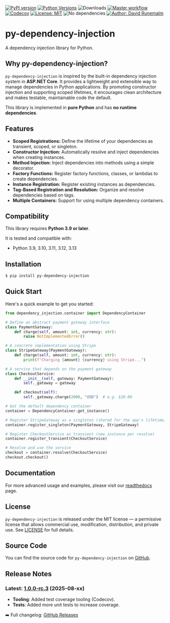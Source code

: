 [![PyPI version](https://badge.fury.io/py/py-dependency-injection.svg)](https://pypi.org/project/py-dependency-injection/)
[![Python Versions](https://img.shields.io/pypi/pyversions/py-dependency-injection)](https://pypi.org/project/py-dependency-injection/)
![Downloads](https://pepy.tech/badge/py-dependency-injection)
[![Master workflow](https://github.com/runemalm/py-dependency-injection/actions/workflows/master.yml/badge.svg?branch=master)](https://github.com/runemalm/py-dependency-injection/actions/workflows/master.yml)
[![Codecov](https://codecov.io/github/runemalm/py-dependency-injection/branch/master/graph/badge.svg)](https://codecov.io/github/runemalm/py-dependency-injection)
[![License: MIT](https://img.shields.io/badge/License-MIT-yellow.svg)](https://opensource.org/licenses/MIT)
![No dependencies](https://img.shields.io/badge/dependencies-none-brightgreen)
[![Author: David Runemalm](https://img.shields.io/badge/Author-David%20Runemalm-blue)](https://www.davidrunemalm.com)

# py-dependency-injection

A dependency injection library for Python.

## Why py-dependency-injection?

`py-dependency-injection` is inspired by the built-in dependency injection system in **ASP.NET Core**. It provides a lightweight and extensible way to manage dependencies in Python applications. By promoting constructor injection and supporting scoped lifetimes, it encourages clean architecture and makes testable, maintainable code the default.

This library is implemented in **pure Python** and has **no runtime dependencies**.

## Features

- **Scoped Registrations:** Define the lifetime of your dependencies as transient, scoped, or singleton.
- **Constructor Injection:** Automatically resolve and inject dependencies when creating instances.
- **Method Injection:** Inject dependencies into methods using a simple decorator.
- **Factory Functions:** Register factory functions, classes, or lambdas to create dependencies.
- **Instance Registration:** Register existing instances as dependencies.
- **Tag-Based Registration and Resolution:** Organize and resolve dependencies based on tags.
- **Multiple Containers:** Support for using multiple dependency containers.

## Compatibility

This library requires **Python 3.9 or later**.

It is tested and compatible with:

- Python 3.9, 3.10, 3.11, 3.12, 3.13

## Installation

```bash
$ pip install py-dependency-injection
```

## Quick Start

Here's a quick example to get you started:

```python
from dependency_injection.container import DependencyContainer

# Define an abstract payment gateway interface
class PaymentGateway:
    def charge(self, amount: int, currency: str):
        raise NotImplementedError()

# A concrete implementation using Stripe
class StripeGateway(PaymentGateway):
    def charge(self, amount: int, currency: str):
        print(f"Charging {amount} {currency} using Stripe...")

# A service that depends on the payment gateway
class CheckoutService:
    def __init__(self, gateway: PaymentGateway):
        self._gateway = gateway

    def checkout(self):
        self._gateway.charge(2000, "USD")  # e.g. $20.00

# Get the default dependency container
container = DependencyContainer.get_instance()

# Register StripeGateway as a singleton (shared for the app's lifetime)
container.register_singleton(PaymentGateway, StripeGateway)

# Register CheckoutService as transient (new instance per resolve)
container.register_transient(CheckoutService)

# Resolve and use the service
checkout = container.resolve(CheckoutService)
checkout.checkout()
```

## Documentation

For more advanced usage and examples, please visit our [readthedocs](https://py-dependency-injection.readthedocs.io/en/latest/) page.

## License

`py-dependency-injection` is released under the MIT license — a permissive license that allows commercial use, modification, distribution, and private use.
See [LICENSE](LICENSE) for full details.

## Source Code

You can find the source code for `py-dependency-injection` on [GitHub](https://github.com/runemalm/py-dependency-injection).

## Release Notes

### Latest: [1.0.0-rc.3](https://github.com/runemalm/py-dependency-injection/releases/tag/v1.0.0-rc.3) (2025-08-xx)

- **Tooling**: Added test coverage tooling (Codecov).
- **Tests**: Added more unit tests to increase coverage.

➡️ Full changelog: [GitHub Releases](https://github.com/runemalm/py-dependency-injection/releases)
